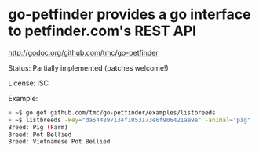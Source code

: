 # go-petfinder provides a go interface to petfinder.com's REST API

http://godoc.org/github.com/tmc/go-petfinder

Status: Partially implemented (patches welcome!)

License: ISC

Example:
```sh
⚛ ~$ go get github.com/tmc/go-petfinder/examples/listbreeds
⚛ ~$ listbreeds -key="da544897134f1053173e6f906421ae9e" -animal="pig"
Breed: Pig (Farm)
Breed: Pot Bellied
Breed: Vietnamese Pot Bellied
```

